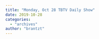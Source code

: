 ```yaml
---
title: "Monday, Oct 28 TBTV Daily Show"
date: 2019-10-28
categories: 
  - "archives"
author: "brantzt"
---
```



